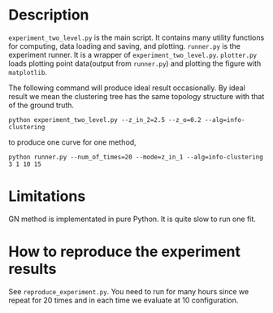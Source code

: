 # Description
`experiment_two_level.py` is the main script. It contains many utility functions for computing, data loading and saving, and plotting.
`runner.py` is the experiment runner. It is a wrapper of `experiment_two_level.py`.
`plotter.py` loads plotting point data(output from `runner.py`) and plotting the figure with `matplotlib`.

The following command will produce ideal result occasionally. By ideal result we mean the clustering tree has
the same topology structure with that of the ground truth. 
```shell
python experiment_two_level.py --z_in_2=2.5 --z_o=0.2 --alg=info-clustering
```
to produce one curve for one method,
```shell
python runner.py --num_of_times=20 --mode=z_in_1 --alg=info-clustering 3 1 10 15
```
# Limitations
GN method is implementated in pure Python. It is quite slow to run one fit.

# How to reproduce the experiment results
See `reproduce_experiment.py`. You need to run for many hours since we repeat for 20 times and in each time we evaluate at 10 configuration.